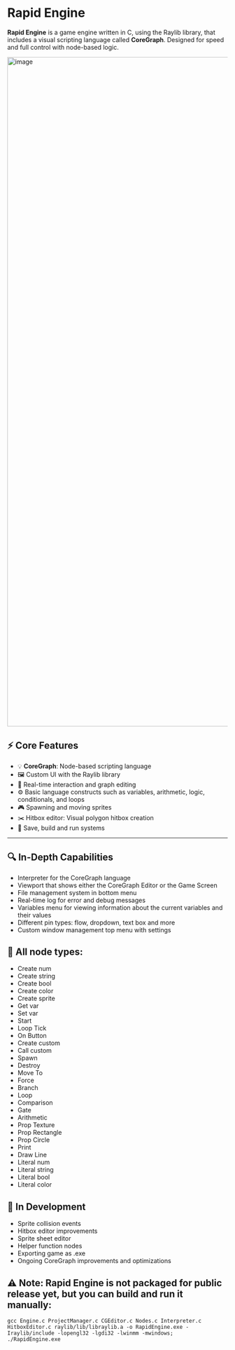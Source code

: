 # Rapid Engine

**Rapid Engine** is a game engine written in C, using the Raylib library, that includes a visual scripting language called **CoreGraph**. Designed for speed and full control with node-based logic.

<img width="2559" height="1528" alt="image" src="https://github.com/user-attachments/assets/57f2e0e4-f970-4a57-afbe-eed5b6e57feb" />


## ⚡ Core Features

- 💡 **CoreGraph**: Node-based scripting language
- 🖼️ Custom UI with the Raylib library
- 🎯 Real-time interaction and graph editing
- ⚙️ Basic language constructs such as variables, arithmetic, logic, conditionals, and loops
- 🎮 Spawning and moving sprites
- ✂️ Hitbox editor: Visual polygon hitbox creation
- 💾 Save, build and run systems
---


## 🔍 In-Depth Capabilities

- Interpreter for the CoreGraph language
- Viewport that shows either the CoreGraph Editor or the Game Screen
- File management system in bottom menu
- Real-time log for error and debug messages
- Variables menu for viewing information about the current variables and their values
- Different pin types: flow, dropdown, text box and more
- Custom window management top menu with settings


## 🧩 All node types:

- Create num
- Create string
- Create bool
- Create color
- Create sprite
- Get var
- Set var
- Start
- Loop Tick
- On Button
- Create custom
- Call custom
- Spawn
- Destroy
- Move To
- Force
- Branch
- Loop
- Comparison
- Gate
- Arithmetic
- Prop Texture
- Prop Rectangle
- Prop Circle
- Print
- Draw Line
- Literal num
- Literal string
- Literal bool
- Literal color


## 🧪 In Development

- Sprite collision events
- Hitbox editor improvements
- Sprite sheet editor
- Helper function nodes
- Exporting game as .exe
- Ongoing CoreGraph improvements and optimizations


## ⚠️ Note: Rapid Engine is not packaged for public release yet, but you can build and run it manually:

```gcc Engine.c ProjectManager.c CGEditor.c Nodes.c Interpreter.c HitboxEditor.c raylib/lib/libraylib.a -o RapidEngine.exe -Iraylib/include -lopengl32 -lgdi32 -lwinmm -mwindows; ./RapidEngine.exe```
